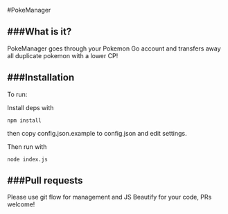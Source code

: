 #PokeManager

###What is it?
---
PokeManager goes through your Pokemon Go account and transfers away all duplicate pokemon with a lower CP!

###Installation
---
To run:

Install deps with

```
npm install
```

then copy config.json.example to config.json and edit settings.

Then run with

```
node index.js
```

###Pull requests
---
Please use git flow for management and JS Beautify for your code, PRs welcome!
